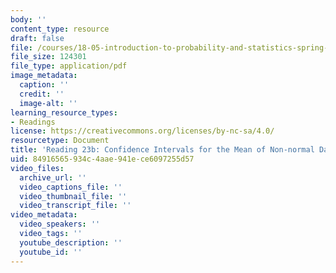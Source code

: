 ```yaml
---
body: ''
content_type: resource
draft: false
file: /courses/18-05-introduction-to-probability-and-statistics-spring-2022/mit18_05_s22_class23-prep-b.pdf
file_size: 124301
file_type: application/pdf
image_metadata:
  caption: ''
  credit: ''
  image-alt: ''
learning_resource_types:
- Readings
license: https://creativecommons.org/licenses/by-nc-sa/4.0/
resourcetype: Document
title: 'Reading 23b: Confidence Intervals for the Mean of Non-normal Data'
uid: 84916565-934c-4aae-941e-ce6097255d57
video_files:
  archive_url: ''
  video_captions_file: ''
  video_thumbnail_file: ''
  video_transcript_file: ''
video_metadata:
  video_speakers: ''
  video_tags: ''
  youtube_description: ''
  youtube_id: ''
---
```

